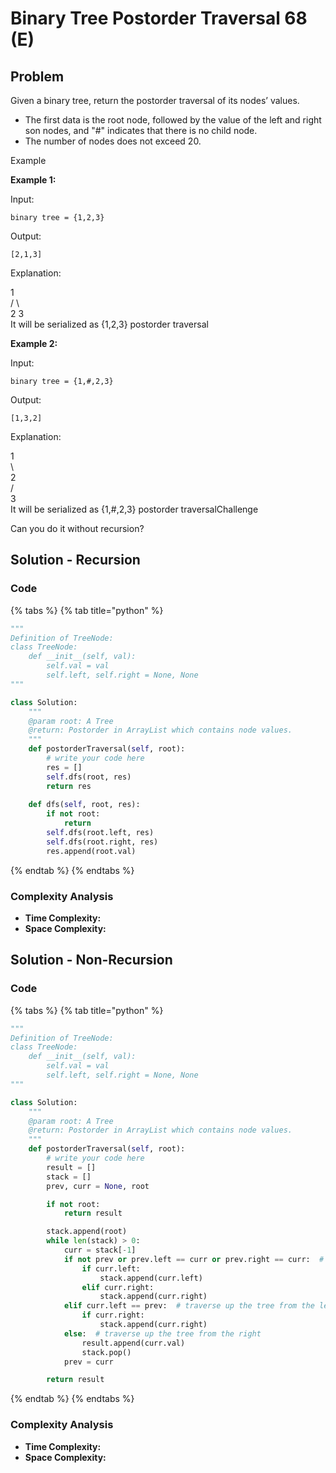 # Binary Tree Postorder Traversal 68 (E)

## Problem

Given a binary tree, return the postorder traversal of its nodes’ values.

* The first data is the root node, followed by the value of the left and right son nodes, and "#" indicates that there is no child node.
* The number of nodes does not exceed 20.

Example

**Example 1:**

Input:

```
binary tree = {1,2,3}
```

Output:

```
[2,1,3]
```

Explanation:

&#x20;  1\
&#x20; /  \\\
2     3\
It will be serialized as {1,2,3} postorder traversal

**Example 2:**

Input:

```
binary tree = {1,#,2,3}
```

Output:

```
[1,3,2]
```

Explanation:

1\
&#x20; \\\
&#x20;  2\
&#x20; /\
3\
It will be serialized as {1,#,2,3} postorder traversalChallenge

Can you do it without recursion?

## Solution - Recursion

### Code

{% tabs %}
{% tab title="python" %}
```python
"""
Definition of TreeNode:
class TreeNode:
    def __init__(self, val):
        self.val = val
        self.left, self.right = None, None
"""

class Solution:
    """
    @param root: A Tree
    @return: Postorder in ArrayList which contains node values.
    """
    def postorderTraversal(self, root):
        # write your code here
        res = []
        self.dfs(root, res)
        return res
    
    def dfs(self, root, res):
        if not root:
            return 
        self.dfs(root.left, res)
        self.dfs(root.right, res)
        res.append(root.val)
```
{% endtab %}
{% endtabs %}

### Complexity Analysis

* **Time Complexity:**
* **Space Complexity:**



## Solution - Non-Recursion

### Code

{% tabs %}
{% tab title="python" %}
```python
"""
Definition of TreeNode:
class TreeNode:
    def __init__(self, val):
        self.val = val
        self.left, self.right = None, None
"""

class Solution:
    """
    @param root: A Tree
    @return: Postorder in ArrayList which contains node values.
    """
    def postorderTraversal(self, root):
        # write your code here
        result = []
        stack = []
        prev, curr = None, root

        if not root:
            return result

        stack.append(root)
        while len(stack) > 0:
            curr = stack[-1]
            if not prev or prev.left == curr or prev.right == curr:  # traverse down the tree
                if curr.left:
                    stack.append(curr.left)
                elif curr.right:
                    stack.append(curr.right)
            elif curr.left == prev:  # traverse up the tree from the left
                if curr.right:
                    stack.append(curr.right)
            else:  # traverse up the tree from the right
                result.append(curr.val)
                stack.pop()
            prev = curr

        return result
```
{% endtab %}
{% endtabs %}

### Complexity Analysis

* **Time Complexity:**
* **Space Complexity:**

